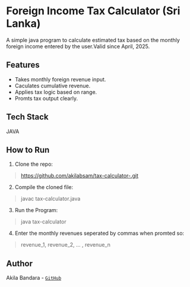 # Foreign Income Tax Calculator (Sri Lanka)
A simple java program to calculate estimated tax based on the monthly foreign income entered by the user.Valid since April, 2025.

## Features
- Takes monthly foreign revenue input.<br>
- Caculates cumulative revenue.<br>
- Applies tax logic based on range.<br>
- Promts tax output clearly.

## Tech Stack
JAVA

## How to Run
1. Clone the repo:
> https://github.com/akilabsam/tax-calculator-.git
2. Compile the cloned file:
> javac tax-calculator.java
3. Run the Program:
> java tax-calculator
4. Enter the monthly revenues seperated by commas when promted so:
> revenue_1, revenue_2, ... , revenue_n

## Author
Akila Bandara - [`GitHub`](https://github.com/akilabsam)



